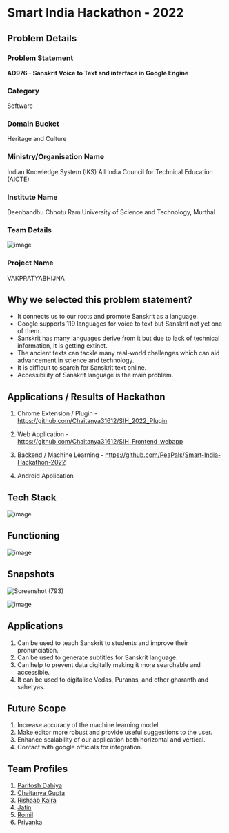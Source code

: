 # Smart India Hackathon - 2022

## Problem Details

### Problem Statement
**AD976 - Sanskrit Voice to Text and interface in Google Engine**

### Category
Software

### Domain Bucket
Heritage and Culture

### Ministry/Organisation Name
Indian Knowledge System (IKS)
All India Council for Technical Education (AICTE)

### Institute Name
Deenbandhu Chhotu Ram University of Science and Technology, Murthal

### Team Details
![image](https://user-images.githubusercontent.com/54992097/201528428-481e12ef-a9df-4258-8abd-188385f3360d.png)

### Project Name
VAKPRATYABHIJNA

## Why we selected this problem statement?

- It connects us to our roots and promote Sanskrit as a language.
- Google supports 119 languages for voice to text but Sanskrit not yet one of them.
- Sanskrit has many languages derive from it but due to lack of technical information, it is getting extinct.
- The ancient texts can tackle many real-world challenges which can aid advancement in science and technology.
- It is difficult to search for Sanskrit text online.
- Accessibility of Sanskrit language is the main problem.


## Applications / Results of Hackathon

1. Chrome Extension / Plugin - https://github.com/Chaitanya31612/SIH_2022_Plugin

2. Web Application - https://github.com/Chaitanya31612/SIH_Frontend_webapp

3. Backend / Machine Learning - https://github.com/PeaPals/Smart-India-Hackathon-2022

4. Android Application

## Tech Stack

![image](https://user-images.githubusercontent.com/54992097/201528665-01a19a85-2508-4aa8-8f98-41c99e080d6a.png)

## Functioning

![image](https://user-images.githubusercontent.com/54992097/201528705-37492fde-9025-4f3a-a5a8-7c13aa1a34aa.png)

## Snapshots 

![Screenshot (793)](https://user-images.githubusercontent.com/54992097/201529035-e3aac2a2-10f6-4a17-9256-11986a5b37fd.png)

![image](https://user-images.githubusercontent.com/54992097/201529353-47b9e43e-5073-4755-a9c6-c22df4261c6a.png)


## Applications

1. Can be used to teach Sanskrit to students and improve their pronunciation.
2. Can be used to generate subtitles for Sanskrit language.
3. Can help to prevent data digitally making it more searchable and accessible.
4. It can be used to digitalise Vedas, Puranas, and other gharanth and sahetyas.

## Future Scope

1. Increase accuracy of the machine learning model.
2. Make editor more robust and provide useful suggestions to the user.
3. Enhance scalability of our application both horizontal and vertical.
4. Contact with google officials for integration.

## Team Profiles

1. [Paritosh Dahiya](https://github.com/hnhparitosh)
2. [Chaitanya Gupta](https://github.com/Chaitanya31612)
3. [Rishaab Kalra](https://github.com/PeaPals)
4. [Jatin](https://github.com/JATINCHOKKAR)
5. [Romil](https://github.com/)
6. [Priyanka](https://github.com/priyanka0906)

